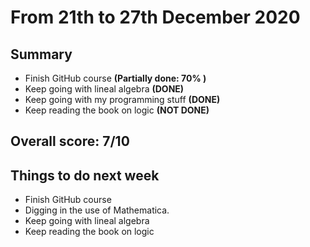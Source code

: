 # From 21th to 27th December 2020

## Summary

+ Finish GitHub course **(Partially done: 70% )**
+ Keep going with lineal algebra **(DONE)**
+ Keep going with my programming stuff **(DONE)**
+ Keep reading the book on logic **(NOT DONE)**

## Overall score: 7/10

## Things to do next week

+ Finish GitHub course
+ Digging in the use of Mathematica.
+ Keep going with lineal algebra
+ Keep reading the book on logic
